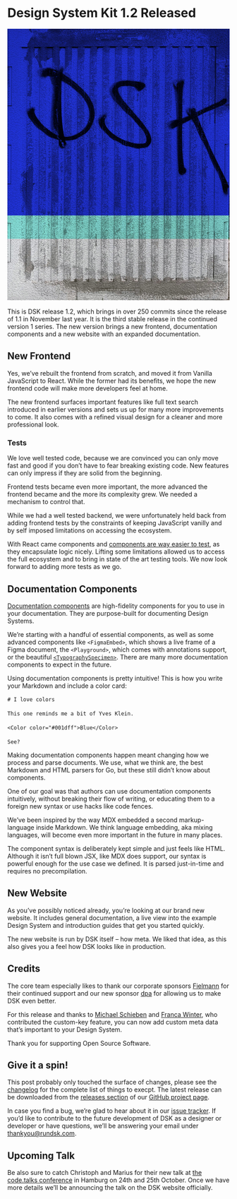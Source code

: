 # Design System Kit 1.2 Released

![DSK written on a wall](dsk_writing@2x.jpg)

This is DSK release 1.2, which brings in over 250 commits since the release
of 1.1 in November last year. It is the third stable release in the continued
version 1 series. The new version brings a new frontend, documentation
components and a new website with an expanded documentation.

## New Frontend

Yes, we’ve rebuilt the frontend from scratch, and moved it from Vanilla
JavaScript to React. While the former had its benefits, we hope the new
frontend code will make more developers feel at home. 

The new frontend surfaces important features like full text search introduced in
earlier versions and sets us up for many more improvements to come. It also comes
with a refined visual design for a cleaner and more professional look.

### Tests

We love well tested code, because we are convinced you can only move
fast and good if you don’t have to fear breaking existing code.
New features can only impress if they are solid from the beginning. 

Frontend tests became even more important, the more advanced the frontend
became and the more its complexity grew. We needed a mechanism to control that.

While we had a well tested backend, we were unfortunately held back from
adding frontend tests by the constraints of keeping JavaScript vanilly and by
self imposed limitations on accessing the ecosystem.

With React came components and [components are way easier to test](https://github.com/rundsk/dsk/blob/1.2/frontend/src/CodeBlock/index.test.js),
as they encapsulate logic nicely. Lifting some limitations allowed us to access
the full ecosystem and to bring in state of the art testing tools. We now look
forward to adding more tests as we go.

## Documentation Components

[Documentation components](The-Design-Definitions-Tree/Documents/Components)
are high-fidelity components for you to use in your documentation. They
are purpose-built for documenting Design Systems. 

We’re starting with a handful of essential components, as well as some advanced components
like `<FigmaEmbed>`, which shows a live frame of a Figma document, the
`<Playground>`, which comes with annotations support, or the beautiful
[`<TypographySpecimen>`](The-Design-Definitions-Tree/Documents/Components/Typography-Specimen). 
There are many more documentation components to expect in the
future.

Using documentation components is pretty intuitive! This is how you write your
Markdown and include a color card:

```
# I love colors

This one reminds me a bit of Yves Klein.

<Color color="#001dff">Blue</Color>

See?
```

Making documentation components happen meant changing how we process and parse
documents. We use, what we think are, the best Markdown and HTML parsers
for Go, but these still didn’t know about components.

One of our goal was that authors can use documentation components intuitively,
without breaking their flow of writing, or educating them to a foreign 
new syntax or use hacks like code fences.

We’ve been inspired by the way MDX embedded a second markup-language inside
Markdown. We think language embedding, aka mixing languages, will become even
more important in the future in many places.

The component syntax is deliberately kept simple and just feels like HTML.
Although it isn’t full blown JSX, like MDX does support, our syntax is powerful
enough for the use case we defined. It is parsed just-in-time and requires no precompilation.

## New Website

As you’ve possibly noticed already, you’re looking at our brand new website.
It includes general documentation, a live view into the example Design System and
introduction guides that get you started quickly.

The new website is run by DSK itself – how meta. We liked that idea, as this
also gives you a feel how DSK looks like in production.

## Credits

The core team especially likes to thank our corporate sponsors [Fielmann](https://fielmann.de)
for their continued support and our new sponsor [dpa](https://dpa.com) for
allowing us to make DSK even better.

For this release and thanks to [Michael Schieben](https://github.com/rockitbaby) and [Franca Winter](https://github.com/francawinter), who contributed the custom-key feature, you can now add custom meta data that’s important to your Design System.

Thank you for supporting Open Source Software.

## Give it a spin!

This post probably only touched the surface of changes, please see the
[changelog](https://github.com/rundsk/dsk/blob/v1.2.0/CHANGELOG.md)
for the complete list of things to execpt. The latest release can be downloaded from the
[releases section](https://github.com/rundsk/dsk/releases/tag/v1.2.0)
of our [GitHub project page](https://github.com/rundsk/dsk).

In case you find a bug, we’re glad to hear about it in our [issue
tracker](https://github.com/rundsk/dsk/issues). If you’d like
to contribute to the future development of DSK as a designer or
developer or have questions, we’ll be answering your email under
[thankyou@rundsk.com](mailto:thankyou@rundsk.com).

## Upcoming Talk

Be also sure to catch Christoph and Marius for their new talk at [the code.talks
conference](https://www.codetalks.de/) in Hamburg on 24th and 25th October. Once
we have more details we’ll be announcing the talk on the DSK website officially.
